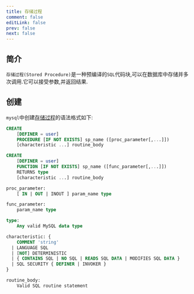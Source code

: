 ```yaml
---
title: 存储过程
comment: false
editLink: false
prev: false
next: false
---
```


## 简介

`存储过程(Stored Procedure)`是一种预编译的`SQL`代码块,可以在数据库中存储并多次调用.它可以接受参数,并返回结果.


## 创建

`mysql`中创建[存储过程](https://dev.mysql.com/doc/refman/8.0/en/create-procedure.html)的语法格式如下:

```sql
CREATE
    [DEFINER = user]
    PROCEDURE [IF NOT EXISTS] sp_name ([proc_parameter[,...]])
    [characteristic ...] routine_body

CREATE
    [DEFINER = user]
    FUNCTION [IF NOT EXISTS] sp_name ([func_parameter[,...]])
    RETURNS type
    [characteristic ...] routine_body

proc_parameter:
    [ IN | OUT | INOUT ] param_name type

func_parameter:
    param_name type

type:
    Any valid MySQL data type

characteristic: {
    COMMENT 'string'
  | LANGUAGE SQL
  | [NOT] DETERMINISTIC
  | { CONTAINS SQL | NO SQL | READS SQL DATA | MODIFIES SQL DATA }
  | SQL SECURITY { DEFINER | INVOKER }
}

routine_body:
    Valid SQL routine statement
```
